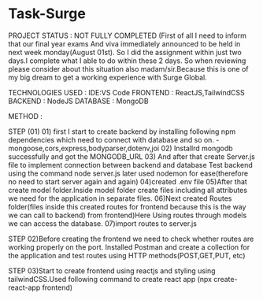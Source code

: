 # Task-Surge

PROJECT STATUS : NOT FULLY COMPLETED
(First of all I need to inform that our final year exams And viva immediately announced to be held in next week monday(August 01st).
So I did the assignment within just two days.I complete what I able to do within these 2 days.
So when reviewing please consider about this situation also madam/sir.Because this is one of my big dream to get a working experience with Surge Global.

TECHNOLOGIES USED :
IDE:VS Code
FRONTEND : ReactJS,TailwindCSS
BACKEND  : NodeJS
DATABASE : MongoDB

METHOD :

STEP (01) 
      01) first I start to create backend by installing following npm dependencies which need to connect with database and so on.
         -mongoose,cors,express,bodyparser,dotenv,joi
     02)  Installrd mongodb successfully and got the MONGODB_URL 
     03) And after that create Server.js file to implement connection between backend and database
         Test backend using the command node server.js later used nodemon for ease(therefore no need to start server again and again)
     04)created .env file
     05)After that create model folder.Inside model folder create files including all attributes we need for the application in separate files.
     06)Next created Routes folder(files inside this created routes for frontend because this is the way we can call to backend)
      from frontend)Here Using routes through models we can access the database.
     07)import routes to server.js
     
STEP 02)Before creating the frontend we need to check whether routes are working properly on the port.
        Installed Postman and create a collection for the application and test routes using HTTP methods(POST,GET,PUT, etc)
        
STEP 03)Start to create frontend using reactjs and styling using tailwindCSS.Used following command to create react app
        (npx create-react-app frontend)
